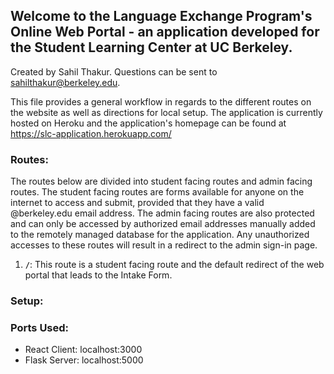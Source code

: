 ## Welcome to the Language Exchange Program's Online Web Portal - an application developed for the Student Learning Center at UC Berkeley.
Created by Sahil Thakur. Questions can be sent to sahilthakur@berkeley.edu.

This file provides a general workflow in regards to the different routes on the website as well as directions for local setup. 
The application is currently hosted on Heroku and the application's homepage can be found at https://slc-application.herokuapp.com/
### Routes:
The routes below are divided into student facing routes and admin facing routes. The student facing routes are forms available for anyone on the internet to access and submit, provided that they have a valid @berkeley.edu email address. The admin facing routes are also protected and can only be accessed by authorized email addresses manually added to the remotely managed database for the application. Any unauthorized accesses to these routes will result in a redirect to the admin sign-in page.  

1.  **`/`**: This route is a student facing route and the default redirect of the web portal that leads to the Intake Form.

### Setup:

### Ports Used:
- React Client: localhost:3000
- Flask Server: localhost:5000

